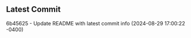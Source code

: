 
## Latest Commit
6b45625 - Update README with latest commit info (2024-08-29 17:00:22 -0400) <Yunxi-Zhou>
